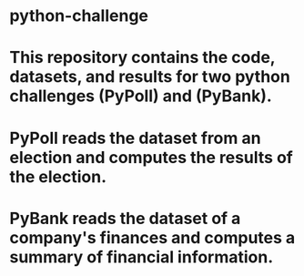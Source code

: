 # python-challenge

# This repository contains the code, datasets, and results for two python challenges (PyPoll) and (PyBank).
# PyPoll reads the dataset from an election and computes the results of the election.
# PyBank reads the dataset of a company's finances and computes a summary of financial information.
